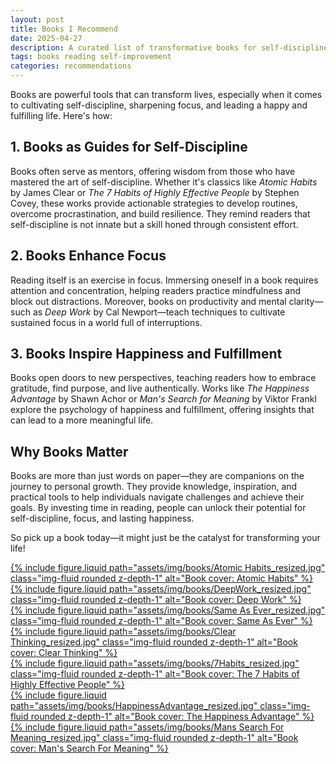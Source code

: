 ```yaml
---
layout: post
title: Books I Recommend
date: 2025-04-27
description: A curated list of transformative books for self-discipline, focus, and happiness.
tags: books reading self-improvement
categories: recommendations
---
```


Books are powerful tools that can transform lives, especially when it comes to cultivating self-discipline, sharpening focus, and leading a happy and fulfilling life. Here's how:

## 1. Books as Guides for Self-Discipline

Books often serve as mentors, offering wisdom from those who have mastered the art of self-discipline. Whether it's classics like *Atomic Habits* by James Clear or *The 7 Habits of Highly Effective People* by Stephen Covey, these works provide actionable strategies to develop routines, overcome procrastination, and build resilience. They remind readers that self-discipline is not innate but a skill honed through consistent effort.

## 2. Books Enhance Focus

Reading itself is an exercise in focus. Immersing oneself in a book requires attention and concentration, helping readers practice mindfulness and block out distractions. Moreover, books on productivity and mental clarity—such as *Deep Work* by Cal Newport—teach techniques to cultivate sustained focus in a world full of interruptions.

## 3. Books Inspire Happiness and Fulfillment

Books open doors to new perspectives, teaching readers how to embrace gratitude, find purpose, and live authentically. Works like *The Happiness Advantage* by Shawn Achor or *Man's Search for Meaning* by Viktor Frankl explore the psychology of happiness and fulfillment, offering insights that can lead to a more meaningful life.

## Why Books Matter

Books are more than just words on paper—they are companions on the journey to personal growth. They provide knowledge, inspiration, and practical tools to help individuals navigate challenges and achieve their goals. By investing time in reading, people can unlock their potential for self-discipline, focus, and lasting happiness.

So pick up a book today—it might just be the catalyst for transforming your life!

<div class="row mt-3">
    <div class="col-sm mt-3 mt-md-0">
        <a href="https://amzn.to/42x1CYs" target="_blank" rel="noopener noreferrer">
            {% include figure.liquid path="assets/img/books/Atomic Habits_resized.jpg" class="img-fluid rounded z-depth-1" alt="Book cover: Atomic Habits" %}
        </a>
    </div>
    <div class="col-sm mt-3 mt-md-0">
        <a href="https://amzn.to/3Ygwjyw" target="_blank" rel="noopener noreferrer">
            {% include figure.liquid path="assets/img/books/DeepWork_resized.jpg" class="img-fluid rounded z-depth-1" alt="Book cover: Deep Work" %}
        </a>
    </div>
    <div class="col-sm mt-3 mt-md-0">
        <a href="https://amzn.to/4ljJYPh" target="_blank" rel="noopener noreferrer">
            {% include figure.liquid path="assets/img/books/Same As Ever_resized.jpg" class="img-fluid rounded z-depth-1" alt="Book cover: Same As Ever" %}
        </a>
    </div>
</div>
<div class="row mt-3">
    <div class="col-sm mt-3 mt-md-0">
        <a href="https://amzn.to/4coL48u" target="_blank" rel="noopener noreferrer">
            {% include figure.liquid path="assets/img/books/Clear Thinking_resized.jpg" class="img-fluid rounded z-depth-1" alt="Book cover: Clear Thinking" %}
        </a>
    </div>
    <div class="col-sm mt-3 mt-md-0">
        <a href="https://amzn.to/42i2w9T" target="_blank" rel="noopener noreferrer">
            {% include figure.liquid path="assets/img/books/7Habits_resized.jpg" class="img-fluid rounded z-depth-1" alt="Book cover: The 7 Habits of Highly Effective People" %}
        </a>
    </div>
    <div class="col-sm mt-3 mt-md-0">
        <a href="https://amzn.to/4i73vjp" target="_blank" rel="noopener noreferrer">
            {% include figure.liquid path="assets/img/books/HappinessAdvantage_resized.jpg" class="img-fluid rounded z-depth-1" alt="Book cover: The Happiness Advantage" %}
        </a>
    </div>
</div>
<div class="row mt-3">
    <div class="col-sm mt-3 mt-md-0">
        <a href="https://amzn.to/4lixBmL" target="_blank" rel="noopener noreferrer">
            {% include figure.liquid path="assets/img/books/Mans Search For Meaning_resized.jpg" class="img-fluid rounded z-depth-1" alt="Book cover: Man's Search For Meaning" %}
        </a>
    </div>
</div>